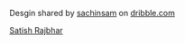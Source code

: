 Desgin shared by [sachinsam] on [dribble.com]


[Satish Rajbhar]

[Satish Rajbhar]:<https://www.linkedin.com/in/satissraj/>
[sachinsam]: <https://dribbble.com/shots/7239829-Nike-UI-Animation>
[dribble.com]:<https://dribbble.com/>